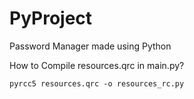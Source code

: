 # PyProject

Password Manager made using Python

How to Compile resources.qrc in main.py?

```
pyrcc5 resources.qrc -o resources_rc.py
```
